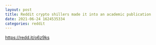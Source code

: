 ```yaml
--- 
layout: post 
title: Reddit crypto shillers made it into an academic publication 
date: 2021-06-24 1624535334 
categories: reddit 
--- 
```

https://redd.it/o6z9ks